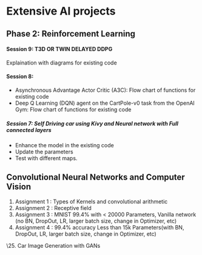 # Extensive AI projects

## Phase 2: Reinforcement Learning
#### Session 9: T3D OR TWIN DELAYED DDPG
Explaination with diagrams for existing code

#### Session 8: 
- Asynchronous Advantage Actor Critic (A3C): Flow chart of functions for existing code
- Deep Q Learning (DQN) agent on the CartPole-v0 task from the OpenAI Gym:  Flow chart of functions for existing code

##### Session 7: Self Driving car using Kivy and Neural network with Full connected layers
- Enhance the model in the existing code
- Update the parameters
- Test with different maps.

## Convolutional Neural Networks and Computer Vision
1. Assignment 1 : Types of Kernels and convolutional arithmetic
2. Assignment 2 : Receptive field
3. Assignment 3 : MNIST 99.4% with < 20000 Parameters, Vanilla network (no BN, DropOut, LR, larger batch size, change in Optimizer, etc)
4. Assignment 4 : 99.4% accuracy Less than 15k Parameters(with BN, DropOut, LR, larger batch size, change in Optimizer, etc)

\25. Car Image Generation with GANs

